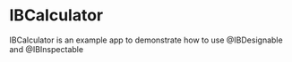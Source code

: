 # IBCalculator
IBCalculator is an example app to demonstrate how to use @IBDesignable and @IBInspectable
